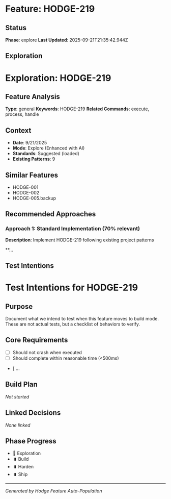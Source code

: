 # Feature: HODGE-219

## Status
**Phase**: explore
**Last Updated**: 2025-09-21T21:35:42.944Z

## Exploration
# Exploration: HODGE-219

## Feature Analysis
**Type**: general
**Keywords**: HODGE-219
**Related Commands**: execute, process, handle


## Context
- **Date**: 9/21/2025
- **Mode**: Explore (Enhanced with AI)
- **Standards**: Suggested (loaded)
- **Existing Patterns**: 9


## Similar Features
- HODGE-001
- HODGE-002
- HODGE-005.backup




## Recommended Approaches


### Approach 1: Standard Implementation (70% relevant)
**Description**: Implement HODGE-219 following existing project patterns

**...

## Test Intentions
# Test Intentions for HODGE-219

## Purpose
Document what we intend to test when this feature moves to build mode.
These are not actual tests, but a checklist of behaviors to verify.

## Core Requirements
- [ ] Should not crash when executed
- [ ] Should complete within reasonable time (<500ms)
- [ ...

## Build Plan
_Not started_

## Linked Decisions
_None linked_




## Phase Progress
- 🔄 Exploration
- ⏸️ Build
- ⏸️ Harden
- ⏸️ Ship

---
_Generated by Hodge Feature Auto-Population_
